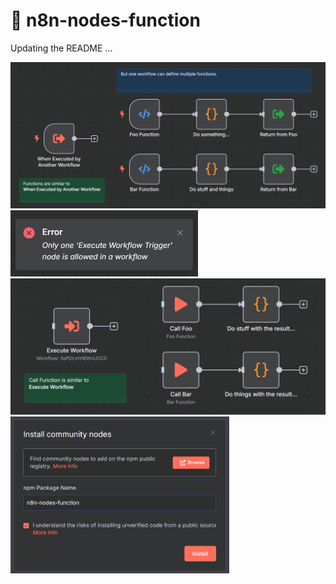 # 🧠 n8n-nodes-function

Updating the README ...

<img src="screenshots/functions-like-when-executed-by.png" alt="Functions are like When Executed By" width="600" />

<img src="screenshots/only-one-execute-workflow-trigger.png" alt="Only one Execute Workflow Trigger node is allowed in a workflow" width="300" />

<img src="screenshots/call-function-like-execute-workflow.png" alt="Call Function is like Execute Workflow" width="600" />

<img src="screenshots/install-node.png" alt="Install n8n-nodes-function" width="350" />